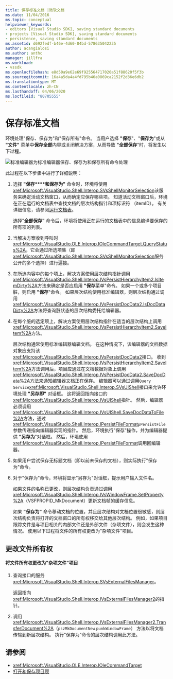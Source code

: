```yaml
---
title: 保存标准文档 |微软文档
ms.date: 11/04/2016
ms.topic: conceptual
helpviewer_keywords:
- editors [Visual Studio SDK], saving standard documents
- projects [Visual Studio SDK], saving standard documents
- persistence, saving standard documents
ms.assetid: d692fedf-b46e-4d60-84bd-578635042235
author: acangialosi
ms.author: anthc
manager: jillfra
ms.workload:
- vssdk
ms.openlocfilehash: e8d50a9e62e69f925564717020a51f88620f5f3b
ms.sourcegitcommit: 16a4a5da4a4fd795b46a0869ca2152f2d36e6db2
ms.translationtype: MT
ms.contentlocale: zh-CN
ms.lasthandoff: 04/06/2020
ms.locfileid: "80705555"
---
```

# <a name="saving-a-standard-document"></a>保存标准文档
环境处理"保存、保存为"和"保存所有"命令。 当用户选择 **"保存**"、"**保存为**"或从 **"文件"** 菜单中**保存全部**内容或关闭解决方案，从而导致 **"全部保存**"时，将发生以下过程。

 ![标准编辑器](../../extensibility/internals/media/public.gif "Public")为标准编辑器保存、保存为和保存所有命令处理

 此过程在以下步骤中进行了详细说明：

1. 选择 **"保存****和保存为"** 命令时，环境将使用<xref:Microsoft.VisualStudio.Shell.Interop.SVsShellMonitorSelection>该服务来确定活动文档窗口，从而确定应保存哪些项。 知道活动文档窗口后，环境在正在运行的文档表中查找文档的层次结构指针和项标识符 （itemID）。 有关详细信息，请参阅[运行文档表](../../extensibility/internals/running-document-table.md)。

    选择"**全部保存"** 命令后，环境将使用正在运行的文档表中的信息编译要保存的所有项的列表。

2. 当解决方案收到呼叫时<xref:Microsoft.VisualStudio.OLE.Interop.IOleCommandTarget.QueryStatus%2A>，它会通过所选项集（即<xref:Microsoft.VisualStudio.Shell.Interop.SVsShellMonitorSelection>服务公开的多个选择）进行遍接。

3. 在所选内容中的每个项上，解决方案使用层次结构指针调用<xref:Microsoft.VisualStudio.Shell.Interop.IVsPersistHierarchyItem2.IsItemDirty%2A>方法来确定是否应启用 **"保存**菜单"命令。 如果一个或多个项目脏，则启用 **"保存**"命令。 如果层次结构使用标准编辑器，则层次结构通过调用<xref:Microsoft.VisualStudio.Shell.Interop.IVsPersistDocData2.IsDocDataDirty%2A>方法将查询脏状态的层次结构委托给编辑器。

4. 在每个脏的选定项上，解决方案使用层次结构指针在适当的层次结构上调用<xref:Microsoft.VisualStudio.Shell.Interop.IVsPersistHierarchyItem2.SaveItem%2A>方法。

    层次结构通常使用标准编辑器编辑文档。 在这种情况下，该编辑器的文档数据对象应支持该<xref:Microsoft.VisualStudio.Shell.Interop.IVsPersistDocData2>接口。 收到<xref:Microsoft.VisualStudio.Shell.Interop.IVsPersistHierarchyItem2.SaveItem%2A>方法调用后，项目应通过在文档数据对象上调用<xref:Microsoft.VisualStudio.Shell.Interop.IVsPersistDocData2.SaveDocData%2A>方法来通知编辑器文档正在保存。 编辑器可以通过调用`Query Service`<xref:Microsoft.VisualStudio.Shell.Interop.SVsUIShell>接口来允许环境处理 **"另存即"** 对话框。 这将返回指向接口的<xref:Microsoft.VisualStudio.Shell.Interop.IVsUIShell>指针。 然后，编辑器必须调用<xref:Microsoft.VisualStudio.Shell.Interop.IVsUIShell.SaveDocDataToFile%2A>方法，通过<xref:Microsoft.VisualStudio.Shell.Interop.IPersistFileFormat>`pPersistFile`参数传递指向编辑器实现的指针。 然后，环境执行"保存"操作，并为编辑器提供 **"另存为**"对话框。 然后，环境使用<xref:Microsoft.VisualStudio.Shell.Interop.IPersistFileFormat>调用回编辑器。

5. 如果用户尝试保存无标题文档（即以前未保存的文档），则实际执行"保存为"命令。

6. 对于"保存为"命令，环境将显示"另存为"对话框，提示用户输入文件名。

    如果文件的名称已更改，则层次结构负责通过调用<xref:Microsoft.VisualStudio.Shell.Interop.IVsWindowFrame.SetProperty%2A>（VSFPROPID_MkDocument）更新文档帧的缓存信息。

   如果 **"保存为"** 命令移动文档的位置，并且层次结构对文档位置很敏感，则层次结构负责将打开的文档窗口的所有权移交给其他层次结构。 例如，如果项目跟踪文件是与项目相关的内部文件还是外部文件（杂项文件），则会发生这种情况。 使用以下过程将文件的所有权更改为"杂项文件"项目。

## <a name="changing-file-ownership"></a>更改文件所有权

#### <a name="to-change-file-ownership-to-the-miscellaneous-files-project"></a>将文件所有权更改为"杂项文件"项目

1. 查询接口的服务<xref:Microsoft.VisualStudio.Shell.Interop.SVsExternalFilesManager>。

     返回指向<xref:Microsoft.VisualStudio.Shell.Interop.IVsExternalFilesManager2>的指针。

2. 调用<xref:Microsoft.VisualStudio.Shell.Interop.IVsExternalFilesManager2.TransferDocument%2A>（`pszMkDocumentNew` `punkWindowFrame`） 方法以将文档传输到新层次结构。 执行"保存为"命令的层次结构调用此方法。

## <a name="see-also"></a>请参阅
- <xref:Microsoft.VisualStudio.OLE.Interop.IOleCommandTarget>
- [打开和保存项目项](../../extensibility/internals/opening-and-saving-project-items.md)
